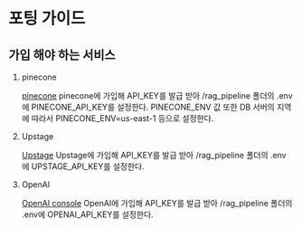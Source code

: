 # 포팅 가이드

## 가입 해야 하는 서비스
1. pinecone

    [pinecone](https://www.pinecone.io/)
    pinecone에 가입해 API_KEY를 발급 받아 /rag_pipeline 폴더의 .env에 PINECONE_API_KEY를 설정한다.
    PINECONE_ENV 값 또한 DB 서버의 지역에 따라서 PINECONE_ENV=us-east-1 등으로 설정한다. 

2. Upstage

    [Upstage](https://www.upstage.ai/)
    Upstage에 가입해 API_KEY를 발급 받아 /rag_pipeline 폴더의 .env에 UPSTAGE_API_KEY를 설정한다.

3. OpenAI

    [OpenAI console](https://platform.openai.com/)
    OpenAI에 가입해 API_KEY를 발급 받아 /rag_pipeline 폴더의 .env에 OPENAI_API_KEY를 설정한다.

